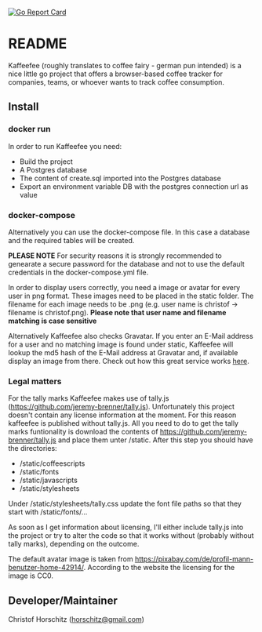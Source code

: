 [![Go Report Card](https://goreportcard.com/badge/github.com/dahawk/kaffeefee)](https://goreportcard.com/report/github.com/dahawk/kaffeefee)

# README #
Kaffeefee (roughly translates to coffee fairy - german pun intended) is a nice little go project that offers a browser-based coffee tracker for companies, teams, or whoever wants to track coffee consumption.

## Install ##

### docker run

In order to run Kaffeefee you need:
* Build the project
* A Postgres database
* The content of create.sql imported into the Postgres database    
* Export an environment variable DB with the postgres connection url as value

### docker-compose 

Alternatively you can use the docker-compose file. In this case a database and the required tables will be created.

**PLEASE NOTE** For security reasons it is strongly recommended to genearate a secure password for the database and not to use the default credentials in the docker-compose.yml file.

In order to display users correctly, you need a image or avatar for every user in png format. These images need to be placed in the static folder.
The filename for each image needs to be <user name>.png (e.g. user name is christof -> filename is christof.png).
**Please note that user name and filename matching is case sensitive**

Alternatively Kaffeefee also checks Gravatar. If you enter an E-Mail address for a user and no matching image is found under static, Kaffeefee will lookup the md5 hash of the E-Mail address at Gravatar and, if available display an image from there. Check out how this great service works [here](https://en.gravatar.com/site/implement/).

### Legal matters ###
For the tally marks Kaffeefee makes use of tally.js (https://github.com/jeremy-brenner/tally.js). Unfortunately this project doesn't contain any license information at the moment.
For this reason kaffeefee is published without tally.js. All you need to do to get the tally marks funtionality is download the contents of https://github.com/jeremy-brenner/tally.js and place them unter /static.
After this step you should have the directories:
* /static/coffeescripts
* /static/fonts
* /static/javascripts
* /static/stylesheets

Under /static/stylesheets/tally.css update the font file paths so that they start with /static/fonts/...

As soon as I get information about licensing, I'll either include tally.js into the project or try to alter the code so that it works without (probably without tally marks), depending on the outcome.

The default avatar image is taken from https://pixabay.com/de/profil-mann-benutzer-home-42914/. According to the website the licensing for the image is CC0.

## Developer/Maintainer ##
Christof Horschitz (horschitz@gmail.com)
